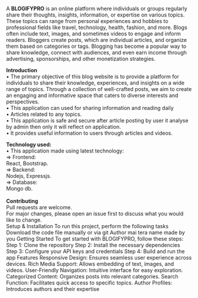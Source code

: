 A **BLOGIFYPRO** is an online platform where individuals or groups regularly share their thoughts, insights, information, or expertise on 
various topics. These topics can range from personal experiences and  hobbies to professional fields like travel, technology, health, fashion, and more. Blogs often include text, images, and sometimes videos to engage and inform readers. Bloggers create posts, which are individual articles, and organize them based on categories or tags. Blogging has become a popular way to share knowledge, connect with audiences, and even earn income through advertising, sponsorships, and other monetization strategies.

**Introduction** <br>
• The primary objective of this blog website is to provide a platform for individuals to share their knowledge, experiences, and insights on a wide range of topics. Through a collection of well-crafted posts, we aim to create an engaging and informative space that caters to diverse interests and perspectives. <br>
• This application can used for sharing information and reading daily<br> 
• Articles related to any topics.<br>
• This application is safe and secure after article posting by user it analyse by admin then only it will reflect on application.<br>
• It provides useful information to users through articles and videos.<br>

**Technology used:**<br>
• This application made using latest technology:<br>
=> Frontend: <br>
 React, Bootstrap.<br>
=> Backend:<br>
 Nodejs, Expressjs.<br>
=> Database:<br>
 Mongo db.<br> <br>
**__Contributing__**<br>
Pull requests are welcome. <br>
For major changes, please open an issue first to discuss what you  would like to change. <br>
Setup & Installation 
To run this project, perform the following tasks 
Download the code file manually or via git
Author mai tera name made by you 
Getting Started
To get started with BLOGIFYPRO, follow these steps:
Step 1: Clone the repository
Step 2: Install the necessary dependencies
Step 3: Configure your API keys and credentials
Step 4: Build and run the app
Features
Responsive Design: Ensures seamless user experience across devices.
Rich Media Support: Allows embedding of text, images, and videos.
User-Friendly Navigation: Intuitive interface for easy exploration.
Categorized Content: Organizes posts into relevant categories.
Search Function: Facilitates quick access to specific topics.
Author Profiles: Introduces authors and their expertise

